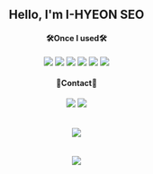 <div align="center">
  <h2>Hello, I'm I-HYEON SEO</h2>
  <div>
    <h4>🛠️Once I used🛠️</h4>
    <img src="https://img.shields.io/badge/Python-3766AB?style=flat-square&logo=Python&logoColor=white"/>
    <img src="https://img.shields.io/badge/JavaScript-F7DF1E?style=flat-square&logo=javascript&logoColor=black"/>
    <img src="https://img.shields.io/badge/Node.js-339933?style=flat-square&logo=nodedotjs&logoColor=white"/>
    <img src="https://img.shields.io/badge/React-61DAFB?style=flat-square&logo=React&logoColor=white"/>
    <img src="https://img.shields.io/badge/Django-092E20?style=flat-square&logo=Django&logoColor=white"/>
    <img src="https://img.shields.io/badge/Vue.js-4FC08D?style=flat-square&logo=Vue.js&logoColor=white"/>
  </div>
  <div>
    <h4>🙂Contact🙂</h4>   
    <a href="https://spacegg.tistory.com/"><img src="https://img.shields.io/badge/tistory-FF6000?style=flat-square&logo=Tistory&logoColor=white&link=https://spacegg.tistory.com/"/></a>
    <a href="https://www.instagram.com/ssafycial_9reat/"><img src="https://img.shields.io/badge/instagram-E4405F?style=flat-square&logo=Instagram&logoColor=white&link=https://www.instagram.com/ssafycial_9reat/"/></a>
  </div>  
  </br>
  </br>
   <div>
    <img src="https://github-readme-stats.vercel.app/api/top-langs/?username=I-HYEON&layout=compact&theme=tokyonight"/>
  </div>
  </br>
  </br>
  <div>
    <img src="https://github-readme-stats.vercel.app/api?username=I-HYEON&show_icons=true&theme=tokyonight"/>
  </div>
</div>

